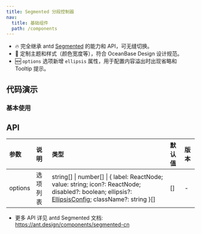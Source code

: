```yaml
---
title: Segmented 分段控制器
nav:
  title: 基础组件
  path: /components
---
```


- 🔥 完全继承 antd [Segmented](https://ant.design/components/segmented-cn) 的能力和 API，可无缝切换。
- 💄 定制主题和样式（颜色宽度等），符合 OceanBase Design 设计规范。
- 🆕 `options` 选项新增 `ellipsis` 属性，用于配置内容溢出时出现省略和 Tooltip 提示。

## 代码演示

### 基本使用

<code src="./demo/basic.tsx" title="基本"></code>

<code src="./demo/vertical.tsx" title="垂直"></code>

<code src="./demo/disabled.tsx" title="不可用"></code>

<code src="./demo/size.tsx" title="三种大小"></code>

<code src="./demo/block.tsx" title="block" description="block 属性使其撑满父元素宽度"></code>

<code src="./demo/ellipsis.tsx" title="省略" description="需要同时配置分段器的 block 和选项的 ellipsis 属性"></code>

## API

| 参数 | 说明 | 类型 | 默认值 | 版本 |
| :-- | :-- | :-- | :-- | :-- |
| options | 选项列表 | string[] \| number[] \| { label: ReactNode; value: string; icon?: ReactNode; disabled?: boolean; ellipsis?: [EllipsisConfig](https://ant.design/components/typography-cn#ellipsis); className?: string }[] | [] | - |

- 更多 API 详见 antd Segmented 文档: https://ant.design/components/segmented-cn
